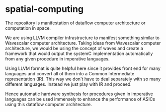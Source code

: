 spatial-computing
=================

The repository is manifestation of dataflow computer architecture or computation
in space.

We are using LLVM compiler infrastructure to manifest something similar to
Wavescalar computer architecture. Taking ideas from Wavescalar computer
architecture, we would be using the concept of waves and create a framework that
would output the systemC implementation automatically from any given procedure
in imperative languages.

Using LLVM format is quite helpful here since it provides front end for many
languages and convert all of them into a Common Intermediate representation
(IR). This way we don't have to deal separately with so many different
languages. Instead we just play with IR and proceed.

Hence automatic hardware synthesis for procedures given in imperative languages
can be used immensely to enhance the performance of ASICs using this dataflow
computer architecture.
